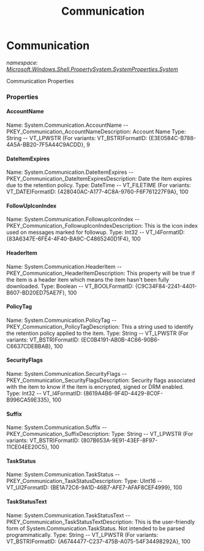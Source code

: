 ﻿---
title: Communication
---

# Communication
_namespace: [Microsoft.Windows.Shell.PropertySystem.SystemProperties.System](N-Microsoft.Windows.Shell.PropertySystem.SystemProperties.System.html)_

Communication Properties



### Properties

#### AccountName
Name: System.Communication.AccountName -- PKEY_Communication_AccountNameDescription: Account Name
Type: String -- VT_LPWSTR (For variants: VT_BSTR)FormatID: {E3E0584C-B788-4A5A-BB20-7F5A44C9ACDD}, 9
#### DateItemExpires
Name: System.Communication.DateItemExpires -- PKEY_Communication_DateItemExpiresDescription: Date the item expires due to the retention policy.
Type: DateTime -- VT_FILETIME (For variants: VT_DATE)FormatID: {428040AC-A177-4C8A-9760-F6F761227F9A}, 100
#### FollowUpIconIndex
Name: System.Communication.FollowupIconIndex -- PKEY_Communication_FollowupIconIndexDescription: This is the icon index used on messages marked for followup.
Type: Int32 -- VT_I4FormatID: {83A6347E-6FE4-4F40-BA9C-C4865240D1F4}, 100
#### HeaderItem
Name: System.Communication.HeaderItem -- PKEY_Communication_HeaderItemDescription: This property will be true if the item is a header item which means the item hasn't been fully downloaded.
Type: Boolean -- VT_BOOLFormatID: {C9C34F84-2241-4401-B607-BD20ED75AE7F}, 100
#### PolicyTag
Name: System.Communication.PolicyTag -- PKEY_Communication_PolicyTagDescription: This a string used to identify the retention policy applied to the item.
Type: String -- VT_LPWSTR (For variants: VT_BSTR)FormatID: {EC0B4191-AB0B-4C66-90B6-C6637CDEBBAB}, 100
#### SecurityFlags
Name: System.Communication.SecurityFlags -- PKEY_Communication_SecurityFlagsDescription: Security flags associated with the item to know if the item is encrypted, signed or DRM enabled.
Type: Int32 -- VT_I4FormatID: {8619A4B6-9F4D-4429-8C0F-B996CA59E335}, 100
#### Suffix
Name: System.Communication.Suffix -- PKEY_Communication_SuffixDescription: Type: String -- VT_LPWSTR (For variants: VT_BSTR)FormatID: {807B653A-9E91-43EF-8F97-11CE04EE20C5}, 100
#### TaskStatus
Name: System.Communication.TaskStatus -- PKEY_Communication_TaskStatusDescription: Type: UInt16 -- VT_UI2FormatID: {BE1A72C6-9A1D-46B7-AFE7-AFAF8CEF4999}, 100
#### TaskStatusText
Name: System.Communication.TaskStatusText -- PKEY_Communication_TaskStatusTextDescription: This is the user-friendly form of System.Communication.TaskStatus. Not intended to be parsed 
programmatically.
Type: String -- VT_LPWSTR (For variants: VT_BSTR)FormatID: {A6744477-C237-475B-A075-54F34498292A}, 100

